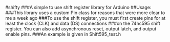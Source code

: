 #shifty
###A simple to use shift register library for Arduino
##Usage:
###This library uses a custom Pin class for reasons that were more clear to me a week ago
###To use the shift register, you must first create pins for at least the clock (CLK) and data (DS) connections
###on the 74hc595 shift register. You can also add asynchronous reset, output latch, and output enable pins. 
###An example is given in Shift595_test.h

